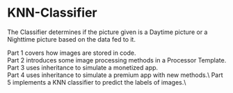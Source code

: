 # KNN-Classifier
The Classifier determines if the picture given is a Daytime picture or a Nighttime picture based on the data fed to it. 

Part 1 covers how images are stored in code.\
Part 2 introduces some image processing methods in a Processor Template.\
Part 3 uses inheritance to simulate a monetized app.\
Part 4 uses inheritance to simulate a premium app with new methods.\ 
Part 5 implements a KNN classifier to predict the labels of images.\
